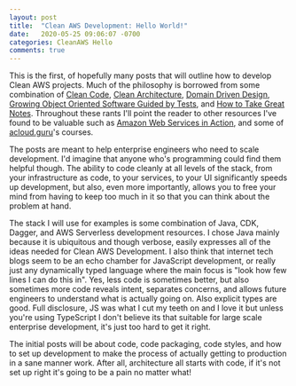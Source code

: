 ```yaml
---
layout: post
title:  "Clean AWS Development: Hello World!"
date:   2020-05-25 09:06:07 -0700
categories: CleanAWS Hello
comments: true
---
```


This is the first, of hopefully many posts that will outline how to develop Clean AWS projects.  Much of the philosophy is borrowed from some combination of [Clean Code](https://www.amazon.com/Clean-Code-Handbook-Software-Craftsmanship/dp/0132350882), [Clean Architecture](https://www.amazon.com/Clean-Architecture-Craftsmans-Software-Structure/dp/0134494164), [Domain Driven Design](https://www.amazon.com/Domain-Driven-Design-Tackling-Complexity-Software/dp/0321125215), [Growing Object Oriented Software Guided by Tests](http://www.growing-object-oriented-software.com/), and [How to Take Great Notes](https://takesmartnotes.com/).  Throughout these rants I'll point the reader to other resources I've found to be valuable such as [Amazon Web Services in Action](https://www.amazon.com/Amazon-Services-Action-Andreas-Wittig/dp/1617292885), and some of [acloud.guru](https://acloud.guru/)'s courses.  

The posts are meant to help enterprise engineers who need to scale development.  I'd imagine that anyone who's programming could find them helpful though.  The ability to code cleanly at all levels of the stack, from your infrastructure as code, to your services, to your UI significantly speeds up development, but also, even more importantly, allows you to free your mind from having to keep too much in it so that you can think about the problem at hand.  

The stack I will use for examples is some combination of Java, CDK, Dagger, and AWS Serverless development resources.  I chose Java mainly because it is ubiquitous and though verbose, easily expresses all of the ideas needed for Clean AWS Development.  I also think that internet tech blogs seem to be an echo chamber for JavaScript development, or really just any dynamically typed language where the main focus is "look how few lines I can do this in".  Yes, less code is sometimes better, but also sometimes more code reveals intent, separates concerns, and allows future engineers to understand what is actually going on. Also explicit types are good.  Full disclosure, JS was what I cut my teeth on and I love it but unless you're using TypeScript I don't believe its that suitable for large scale enterprise development, it's just too hard to get it right.

The initial posts will be about code, code packaging, code styles, and how to set up development to make the process of actually getting to production in a sane manner work.  After all, architecture all starts with code, if it's not set up right it's going to be a pain no matter what!